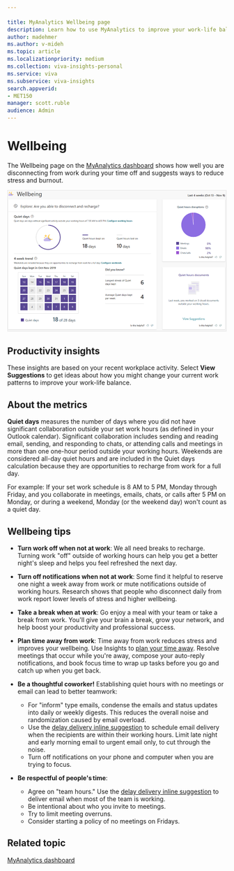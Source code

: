 ```yaml
---

title: MyAnalytics Wellbeing page
description: Learn how to use MyAnalytics to improve your work-life balance
author: madehmer
ms.author: v-mideh
ms.topic: article
ms.localizationpriority: medium 
ms.collection: viva-insights-personal 
ms.service: viva 
ms.subservice: viva-insights 
search.appverid: 
- MET150 
manager: scott.ruble
audience: Admin
---
```


# Wellbeing

The Wellbeing page on the [MyAnalytics dashboard](dashboard-2.md) shows how well you are disconnecting from work during your time off and suggests ways to reduce stress and burnout.

![MyAnalytics Wellbeing page.](../../Images/mya/use/wellbeing.png)

## Productivity insights

These insights are based on your recent workplace activity. Select **View Suggestions** to get ideas about how you might change your current work patterns to improve your work-life balance.

## About the metrics

**Quiet days** measures the number of days where you did not have significant collaboration outside your set work hours (as defined in your Outlook calendar). Significant collaboration includes sending and reading email, sending, and responding to chats, or attending calls and meetings in more than one one-hour period outside your working hours. Weekends are considered all-day quiet hours and are included in the Quiet days calculation because they are opportunities to recharge from work for a full day.

For example: If your set work schedule is 8 AM to 5 PM, Monday through Friday, and you collaborate in meetings, emails, chats, or calls after 5 PM on Monday, or during a weekend, Monday (or the weekend day) won't count as a quiet day.

## Wellbeing tips

* **Turn work off when not at work**: We all need breaks to recharge. Turning work "off" outside of working hours can help you get a better night's sleep and helps you feel refreshed the next day.

* **Turn off notifications when not at work**: Some find it helpful to reserve one night a week away from work or mute notifications outside of working hours. Research shows that people who disconnect daily from work report lower levels of stress and higher wellbeing.

* **Take a break when at work**: Go enjoy a meal with your team or take a break from work. You'll give your brain a break, grow your network, and help boost your productivity and professional success.

* **Plan time away from work**: Time away from work reduces stress and improves your wellbeing. Use Insights to [plan your time away](../use/use-the-insights.md#plan-your-time-away). Resolve meetings that occur while you're away, compose your auto-reply notifications, and book focus time to wrap up tasks before you go and catch up when you get back.

* **Be a thoughtful coworker!** Establishing quiet hours with no meetings or email can lead to better teamwork:

  * For "inform" type emails, condense the emails and status updates into daily or weekly digests. This reduces the overall noise and randomization caused by email overload.
  * Use the [delay delivery inline suggestion](../use/mya-notifications.md#delay-delivery) to schedule email delivery when the recipients are within their working hours. Limit late night and early morning email to urgent email only, to cut through the noise.
  * Turn off notifications on your phone and computer when you are trying to focus.

* **Be respectful of people's time**:  

  * Agree on "team hours." Use the [delay delivery inline suggestion](../use/mya-notifications.md#delay-delivery) to deliver email when most of the team is working.
  * Be intentional about who you invite to meetings.
  * Try to limit meeting overruns.
  * Consider starting a policy of no meetings on Fridays.

## Related topic

[MyAnalytics dashboard](../use/dashboard-2.md)
